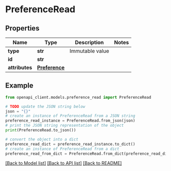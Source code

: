 # PreferenceRead


## Properties

Name | Type | Description | Notes
------------ | ------------- | ------------- | -------------
**type** | **str** | Immutable value | 
**id** | **str** |  | 
**attributes** | [**Preference**](Preference.md) |  | 

## Example

```python
from openapi_client.models.preference_read import PreferenceRead

# TODO update the JSON string below
json = "{}"
# create an instance of PreferenceRead from a JSON string
preference_read_instance = PreferenceRead.from_json(json)
# print the JSON string representation of the object
print(PreferenceRead.to_json())

# convert the object into a dict
preference_read_dict = preference_read_instance.to_dict()
# create an instance of PreferenceRead from a dict
preference_read_from_dict = PreferenceRead.from_dict(preference_read_dict)
```
[[Back to Model list]](../README.md#documentation-for-models) [[Back to API list]](../README.md#documentation-for-api-endpoints) [[Back to README]](../README.md)


